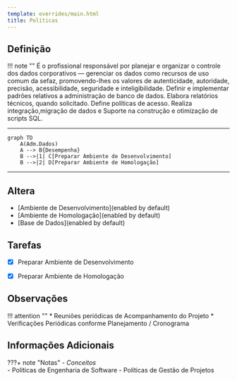 ```yaml
---
template: overrides/main.html
title: Políticas
---
```


## Definição

!!! note ""
      É o profissional responsável por planejar e organizar o controle dos dados corporativos — gerenciar os dados como recursos de uso comum da sefaz, promovendo-lhes os valores de autenticidade, autoridade, precisão, acessibilidade, seguridade e inteligibilidade. Definir e implementar padrões relativos a administração de banco de dados. Elabora relatórios técnicos, quando solicitado. Define políticas de acesso. Realiza integração,migração de dados e Suporte na construção e otimização de scripts SQL.

- - -

```mermaid
graph TD
    A(Adm.Dados)
    A --> B{Desempenha}
    B -->|1| C[Preparar Ambiente de Desenvolvimento]
    B -->|2| D[Preparar Ambiente de Homologação]
```
- - -

## Altera

* [Ambiente de Desenvolvimento](enabled by default)
* [Ambiente de Homologação](enabled by default)
* [Base de Dados](enabled by default)


## Tarefas

- [X] Preparar Ambiente de Desenvolvimento 
- [x] Preparar Ambiente de Homologação 




## Observações 

!!! attention ""
    * Reuniões periódicas de Acompanhamento do Projeto
    * Verificações Periódicas conforme Planejamento / Cronograma 
	

	
## Informações Adicionais  

???+ note "Notas"
    - *Conceitos*	
    - Políticas de Engenharia de Software
    - Políticas de Gestão de Projetos
